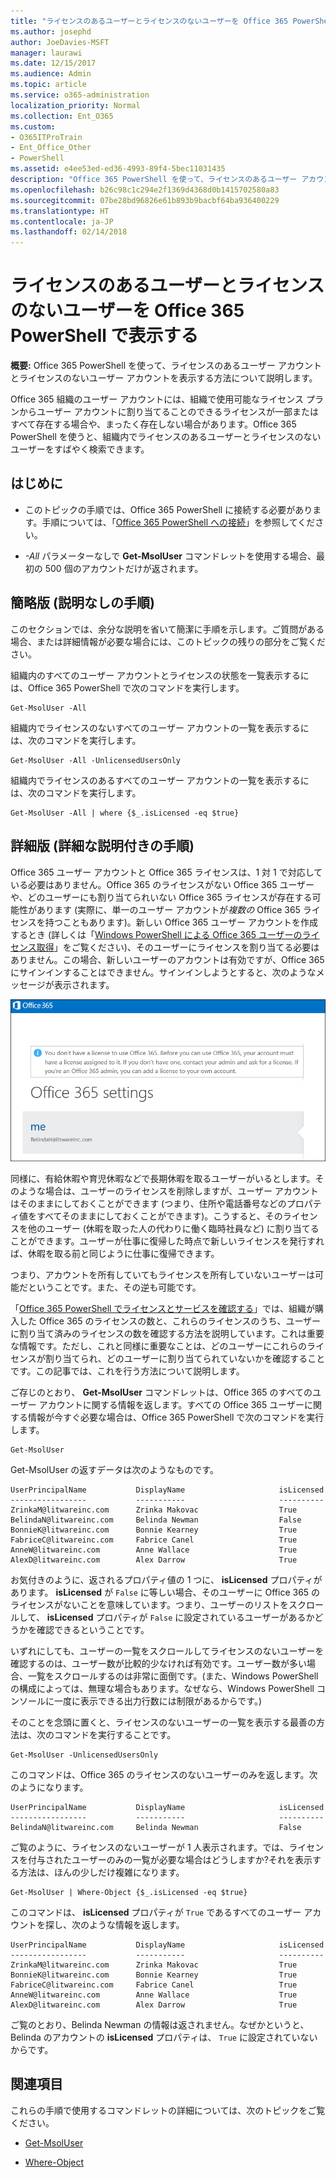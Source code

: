 ```yaml
---
title: "ライセンスのあるユーザーとライセンスのないユーザーを Office 365 PowerShell で表示する"
ms.author: josephd
author: JoeDavies-MSFT
manager: laurawi
ms.date: 12/15/2017
ms.audience: Admin
ms.topic: article
ms.service: o365-administration
localization_priority: Normal
ms.collection: Ent_O365
ms.custom:
- O365ITProTrain
- Ent_Office_Other
- PowerShell
ms.assetid: e4ee53ed-ed36-4993-89f4-5bec11031435
description: "Office 365 PowerShell を使って、ライセンスのあるユーザー アカウントとライセンスのないユーザー アカウントを表示する方法について説明します。"
ms.openlocfilehash: b26c98c1c294e2f1369d4368d0b1415702580a83
ms.sourcegitcommit: 07be28bd96826e61b893b9bacbf64ba936400229
ms.translationtype: HT
ms.contentlocale: ja-JP
ms.lasthandoff: 02/14/2018
---
```

# <a name="view-licensed-and-unlicensed-users-with-office-365-powershell"></a>ライセンスのあるユーザーとライセンスのないユーザーを Office 365 PowerShell で表示する

**概要:** Office 365 PowerShell を使って、ライセンスのあるユーザー アカウントとライセンスのないユーザー アカウントを表示する方法について説明します。
  
Office 365 組織のユーザー アカウントには、組織で使用可能なライセンス プランからユーザー アカウントに割り当てることのできるライセンスが一部またはすべて存在する場合や、まったく存在しない場合があります。Office 365 PowerShell を使うと、組織内でライセンスのあるユーザーとライセンスのないユーザーをすばやく検索できます。
  
## <a name="before-you-begin"></a>はじめに

- このトピックの手順では、Office 365 PowerShell に接続する必要があります。手順については、「[Office 365 PowerShell への接続](connect-to-office-365-powershell.md)」を参照してください。
    
- _-All_ パラメーターなしで **Get-MsolUser** コマンドレットを使用する場合、最初の 500 個のアカウントだけが返されます。
    
## <a name="the-short-version-instructions-without-explanations"></a>簡略版 (説明なしの手順)

このセクションでは、余分な説明を省いて簡潔に手順を示します。ご質問がある場合、または詳細情報が必要な場合には、このトピックの残りの部分をご覧ください。
  
組織内のすべてのユーザー アカウントとライセンスの状態を一覧表示するには、Office 365 PowerShell で次のコマンドを実行します。
  
```
Get-MsolUser -All
```

組織内でライセンスのないすべてのユーザー アカウントの一覧を表示するには、次のコマンドを実行します。
  
```
Get-MsolUser -All -UnlicensedUsersOnly
```

組織内でライセンスのあるすべてのユーザー アカウントの一覧を表示するには、次のコマンドを実行します。
  
```
Get-MsolUser -All | where {$_.isLicensed -eq $true}
```

## <a name="the-long-version-instructions-with-detailed-explanations"></a>詳細版 (詳細な説明付きの手順)

Office 365 ユーザー アカウントと Office 365 ライセンスは、1 対 1 で対応している必要はありません。Office 365 のライセンスがない Office 365 ユーザーや、どのユーザーにも割り当てられいない Office 365 ライセンスが存在する可能性があります (実際に、単一のユーザー アカウントが*複数の* Office 365 ライセンスを持つこともあります)。新しい Office 365 ユーザー アカウントを作成するとき (詳しくは「[Windows PowerShell による Office 365 ユーザーのライセンス取得](http://technet.microsoft.com/library/0ab9fcac-e5ea-4b5b-b72c-8c92c55565ac.aspx)」をご覧ください)、そのユーザーにライセンスを割り当てる必要はありません。この場合、新しいユーザーのアカウントは有効ですが、Office 365 にサインインすることはできません。サインインしようとすると、次のようなメッセージが表示されます。
  
![有効な Office 365 ライセンスを持たないユーザー。](images/o365_powershell_no_license.png)
  
同様に、有給休暇や育児休暇などで長期休暇を取るユーザーがいるとします。そのような場合は、ユーザーのライセンスを削除しますが、ユーザー アカウントはそのままにしておくことができます (つまり、住所や電話番号などのプロパティ値をすべてそのままにしておくことができます)。こうすると、そのライセンスを他のユーザー (休暇を取った人の代わりに働く臨時社員など) に割り当てることができます。ユーザーが仕事に復帰した時点で新しいライセンスを発行すれば、休暇を取る前と同じように仕事に復帰できます。
  
つまり、アカウントを所有していてもライセンスを所有していないユーザーは可能だということです。また、その逆も可能です。
  
「[Office 365 PowerShell でライセンスとサービスを確認する](view-licenses-and-services-with-office-365-powershell.md)」では、組織が購入した Office 365 のライセンスの数と、これらのライセンスのうち、ユーザーに割り当て済みのライセンスの数を確認する方法を説明しています。これは重要な情報です。ただし、これと同様に重要なことは、どのユーザーにこれらのライセンスが割り当てられ、どのユーザーに割り当てられていないかを確認することです。この記事では、これを行う方法について説明します。
  
ご存じのとおり、 **Get-MsolUser** コマンドレットは、Office 365 のすべてのユーザー アカウントに関する情報を返します。すべての Office 365 ユーザーに関する情報が今すぐ必要な場合は、Office 365 PowerShell で次のコマンドを実行します。
  
```
Get-MsolUser
```

Get-MsolUser の返すデータは次のようなものです。
  
```
UserPrincipalName           DisplayName                     isLicensed
-----------------           -----------                     ----------
ZrinkaM@litwareinc.com      Zrinka Makovac                  True
BelindaN@litwareinc.com     Belinda Newman                  False
BonnieK@litwareinc.com      Bonnie Kearney                  True
FabriceC@litwareinc.com     Fabrice Canel                   True
AnneW@litwareinc.com        Anne Wallace                    True
AlexD@litwareinc.com        Alex Darrow                     True
```

お気付きのように、返されるプロパティ値の 1 つに、 **isLicensed** プロパティがあります。 **isLicensed** が `False` に等しい場合、そのユーザーに Office 365 のライセンスがないことを意味しています。つまり、ユーザーのリストをスクロールして、 **isLicensed** プロパティが `False` に設定されているユーザーがあるかどうかを確認できるということです。
  
いずれにしても、ユーザーの一覧をスクロールしてライセンスのないユーザーを確認するのは、ユーザー数が比較的少なければ有効です。ユーザー数が多い場合、一覧をスクロールするのは非常に面倒です。(また、Windows PowerShell の構成によっては、無理な場合もあります。なぜなら、Windows PowerShell コンソールに一度に表示できる出力行数には制限があるからです。)
  
そのことを念頭に置くと、ライセンスのないユーザーの一覧を表示する最善の方法は、次のコマンドを実行することです。
  
```
Get-MsolUser -UnlicensedUsersOnly
```

このコマンドは、Office 365 のライセンスのないユーザーのみを返します。次のようになります。
  
```
UserPrincipalName           DisplayName                     isLicensed
-----------------           -----------                     ----------
BelindaN@litwareinc.com     Belinda Newman                  False
```

ご覧のように、ライセンスのないユーザーが 1 人表示されます。では、ライセンスを付与されたユーザーのみの一覧が必要な場合はどうしますか?それを表示する方法は、ほんの少しだけ複雑になります。
  
```
Get-MsolUser | Where-Object {$_.isLicensed -eq $true}
```

このコマンドは、 **isLicensed** プロパティが `True` であるすべてのユーザー アカウントを探し、次のような情報を返します。
  
```
UserPrincipalName           DisplayName                     isLicensed
-----------------           -----------                     ----------
ZrinkaM@litwareinc.com      Zrinka Makovac                  True
BonnieK@litwareinc.com      Bonnie Kearney                  True
FabriceC@litwareinc.com     Fabrice Canel                   True
AnneW@litwareinc.com        Anne Wallace                    True
AlexD@litwareinc.com        Alex Darrow                     True
```

ご覧のとおり、Belinda Newman の情報は返されません。なぜかというと、Belinda のアカウントの **isLicensed** プロパティは、 `True` に設定されていないからです。
  
## <a name="see-also"></a>関連項目
<a name="SeeAlso"> </a>

これらの手順で使用するコマンドレットの詳細については、次のトピックをご覧ください。
  
- [Get-MsolUser](https://go.microsoft.com/fwlink/p/?LinkId=691547)
    
- [Where-Object](https://go.microsoft.com/fwlink/p/?LinkId=113423)
    

